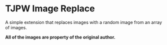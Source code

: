 # TJPW Image Replace

A simple extension that replaces images with a random image from an array of images.

**All of the images are property of the original author.**
